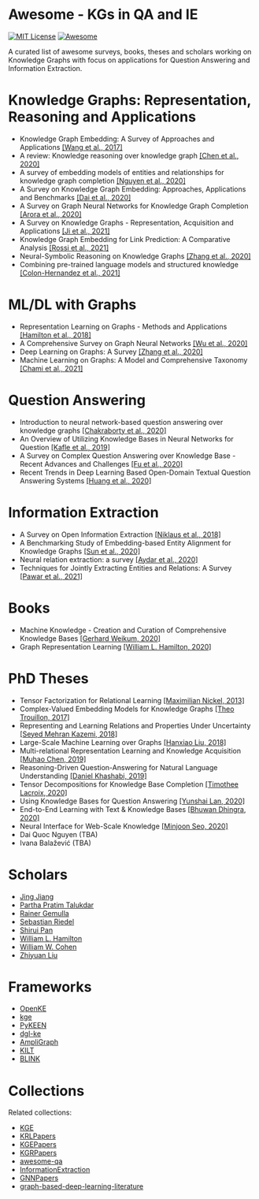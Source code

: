 # Awesome - KGs in QA and IE

[![MIT License](https://img.shields.io/badge/license-MIT-green.svg)](https://opensource.org/licenses/MIT) [![Awesome](https://cdn.rawgit.com/sindresorhus/awesome/d7305f38d29fed78fa85652e3a63e154dd8e8829/media/badge.svg)](https://github.com/sindresorhus/awesome)

A curated list of awesome surveys, books, theses and scholars working on Knowledge Graphs with focus on applications for Question Answering and Information Extraction.

# Knowledge Graphs: Representation, Reasoning and Applications

- Knowledge Graph Embedding: A Survey of Approaches and Applications [[Wang et al., 2017]](https://persagen.com/files/misc/Wang2017Knowledge.pdf)
- A review: Knowledge reasoning over knowledge graph [[Chen et al., 2020]](https://www.sciencedirect.com/science/article/abs/pii/S0957417419306669)
- A survey of embedding models of entities and relationships for knowledge graph completion [[Nguyen et al., 2020]](https://www.aclweb.org/anthology/2020.textgraphs-1.1.pdf)
- A Survey on Knowledge Graph Embedding: Approaches, Applications and Benchmarks [[Dai et al., 2020]](https://www.mdpi.com/2079-9292/9/5/750/htm)
- A Survey on Graph Neural Networks for Knowledge Graph Completion [[Arora et al., 2020]](https://arxiv.org/pdf/2007.12374.pdf)
- A Survey on Knowledge Graphs - Representation, Acquisition and Applications [[Ji et al., 2021]](https://arxiv.org/pdf/2002.00388.pdf)
- Knowledge Graph Embedding for Link Prediction: A Comparative Analysis [[Rossi et al., 2021]](https://arxiv.org/pdf/2002.00819.pdf)
- Neural-Symbolic Reasoning on Knowledge Graphs [[Zhang et al., 2020]](https://arxiv.org/pdf/2010.05446.pdf)
- Combining pre-trained language models and structured knowledge [[Colon-Hernandez et al., 2021]](https://arxiv.org/pdf/2101.12294.pdf)

# ML/DL with Graphs

- Representation Learning on Graphs - Methods and Applications [[Hamilton et al., 2018]](https://arxiv.org/pdf/1709.05584.pdf)
- A Comprehensive Survey on Graph Neural Networks [[Wu et al., 2020]](https://arxiv.org/pdf/1901.00596.pdf)
- Deep Learning on Graphs: A Survey [[Zhang et al., 2020]](https://arxiv.org/pdf/1812.04202.pdf)
- Machine Learning on Graphs: A Model and Comprehensive Taxonomy [[Chami et al., 2021]](https://arxiv.org/pdf/2005.03675.pdf)

# Question Answering

- Introduction to neural network-based question answering over knowledge graphs [[Chakraborty et al., 2020]](https://onlinelibrary.wiley.com/doi/epdf/10.1002/widm.1389)
- An Overview of Utilizing Knowledge Bases in Neural Networks for Question [[Kafle et al., 2019]](https://par.nsf.gov/servlets/purl/10131233)
- A Survey on Complex Question Answering over Knowledge Base - Recent Advances and Challenges [[Fu et al., 2020]](https://arxiv.org/pdf/2007.13069.pdf)
- Recent Trends in Deep Learning Based Open-Domain Textual Question Answering Systems [[Huang et al., 2020]](https://ieeexplore.ieee.org/iel7/6287639/8948470/09072442.pdf)

# Information Extraction

- A Survey on Open Information Extraction [[Niklaus et al., 2018]](https://www.aclweb.org/anthology/C18-1326.pdf)
- A Benchmarking Study of Embedding-based Entity Alignment for Knowledge Graphs [[Sun et al., 2020]](https://arxiv.org/pdf/2003.07743.pdf)
- Neural relation extraction: a survey [[Aydar et al., 2020]](https://arxiv.org/pdf/2007.04247.pdf)
- Techniques for Jointly Extracting Entities and Relations: A Survey [[Pawar et al., 2021]](https://arxiv.org/pdf/2103.06118.pdf)

# Books

- Machine Knowledge - Creation and Curation of Comprehensive Knowledge Bases [[Gerhard Weikum, 2020]](https://arxiv.org/pdf/2009.11564.pdf)
- Graph Representation Learning [[William L. Hamilton, 2020]](https://www.cs.mcgill.ca/~wlh/grl_book/files/GRL_Book.pdf)

# PhD Theses

- Tensor Factorization for Relational Learning [[Maximilian Nickel, 2013]](https://edoc.ub.uni-muenchen.de/16056/1/Nickel_Maximilian.pdf)
- Complex-Valued Embedding Models for Knowledge Graphs [[Theo Trouillon, 2017]](https://tel.archives-ouvertes.fr/tel-01692327/file/TROUILLON_2017_archivage.pdf)
- Representing and Learning Relations and Properties Under Uncertainty [[Seyed Mehran Kazemi, 2018]](https://open.library.ubc.ca/cIRcle/collections/ubctheses/24/items/1.0375812)
- Large-Scale Machine Learning over Graphs [[Hanxiao Liu, 2018]](https://lti.cs.cmu.edu/sites/default/files/liu%2C%20hanxiao.pdf)
- Multi-relational Representation Learning and Knowledge Acquisition [[Muhao Chen, 2019]](https://escholarship.org/content/qt373677v6/qt373677v6.pdf?t=ps9h6f)
- Reasoning-Driven Question-Answering for Natural Language Understanding [[Daniel Khashabi, 2019]](https://arxiv.org/pdf/1908.04926.pdf)
- Tensor Decompositions for Knowledge Base Completion [[Timothee Lacroix, 2020]](https://www.theses.fr/2020PESC1002.pdf)
- Using Knowledge Bases for Question Answering [[Yunshai Lan, 2020]](https://ink.library.smu.edu.sg/cgi/viewcontent.cgi?article=1261&context=etd_coll)
- End-to-End Learning with Text & Knowledge Bases [[Bhuwan Dhingra, 2020]](https://www.cs.cmu.edu/~bdhingra/docs/bhuwan_dhingra_thesis.pdf)
- Neural Interface for Web-Scale Knowledge [[Minjoon Seo, 2020]](https://digital.lib.washington.edu/researchworks/bitstream/handle/1773/45926/Seo_washington_0250E_21539.pdf?sequence=1&isAllowed=y)
- Dai Quoc Nguyen (TBA)
- Ivana Balažević (TBA)

# Scholars

- [Jing Jiang](https://scholar.google.com/citations?user=hVTK2YwAAAAJ&hl=en)
- [Partha Pratim Talukdar](https://scholar.google.com/citations?user=CIZwXAcAAAAJ&hl=en)
- [Rainer Gemulla](https://scholar.google.de/citations?user=s_GmFv0AAAAJ&hl=de)
- [Sebastian Riedel](https://scholar.google.com/citations?user=AcCtcrsAAAAJ&hl=en)
- [Shirui Pan](https://scholar.google.com.au/citations?user=frWRJN4AAAAJ&hl=en)
- [William L. Hamilton](https://scholar.google.com/citations?user=T5tm9eQAAAAJ&hl=en)
- [William W. Cohen](https://scholar.google.com/citations?user=8ys-38kAAAAJ&hl=en)
- [Zhiyuan Liu](https://scholar.google.com/citations?user=dT0v5u0AAAAJ&hl=en)

# Frameworks

- [OpenKE](https://github.com/thunlp/OpenKE)
- [kge](https://github.com/uma-pi1/kge)
- [PyKEEN](https://github.com/pykeen/pykeen)
- [dgl-ke](https://github.com/awslabs/dgl-ke)
- [AmpliGraph](https://github.com/Accenture/AmpliGraph)
- [KILT](https://github.com/facebookresearch/KILT)
- [BLINK](https://github.com/facebookresearch/BLINK)


# Collections

Related collections:

- [KGE](https://github.com/xinguoxia/KGE)
- [KRLPapers](https://github.com/thunlp/KRLPapers)
- [KGEPapers](https://github.com/MIRALab-USTC/KGEPapers)
- [KGRPapers](https://github.com/MIRALab-USTC/KGRPapers)
- [awesome-qa](https://github.com/seriousran/awesome-qa)
- [InformationExtraction](https://github.com/casnlu/InformationExtraction)
- [GNNPapers](https://github.com/thunlp/GNNPapers)
- [graph-based-deep-learning-literature](https://github.com/naganandy/graph-based-deep-learning-literature)
